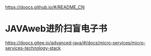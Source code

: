 https://doocs.github.io/#/README_CN














# JAVAweb进阶扫盲电子书







https://doocs.gitee.io/advanced-java/#/docs/micro-services/micro-services-technology-stack

















































